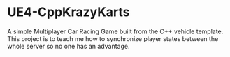 # UE4-CppKrazyKarts
A simple Multiplayer Car Racing Game built from the C++ vehicle template. This project is to teach me how to synchronize player states between the whole server so no one has an advantage. 
